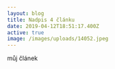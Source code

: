 ```yaml
---
layout: blog
title: Nadpis 4 článku
date: 2019-04-12T18:51:17.400Z
active: true
image: /images/uploads/14052.jpeg
---
```

můj článek
